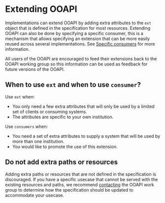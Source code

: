 # Extending OOAPI
 
Implementations can extend OOAPI by adding extra attributes to the `ext` object that is defined in the specification for most resources. Extending OOAPI can also be done by specifying a specific consumer, this is a mechanism that allows specifying an extension that can be more easily reused across several implementations. See [Specific consumers](consumers.md) for more information.

All users of the OOAPI are encouraged to feed their extensions back to the OOAPI working group so this information can be used as feedback for future versions of the OOAPI.

## When to use `ext` and when to use `consumer`?

Use `ext` when:
- You only need a few extra attributes that will only be used by a limited set of clients or consuming systems.
- The attributes are specific to your own institution.

Use `consumers` when:
- You need a set of extra attributes to supply a system that will be used by more than one institution.
- You would like to promote the use of this extension.

## Do not add extra paths or resources
Adding extra paths or resources that are not defined in the specification is discouraged. If you have a specific usecase that cannot be served with the existing resources and paths, we recommend [contacting](../contact.md) the OOAPI work group to determine how the specification should be updated to accommodate your usecase.
